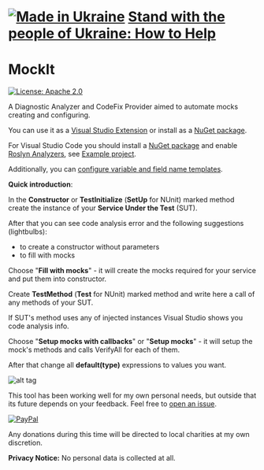 ﻿# [![Made in Ukraine](https://img.shields.io/badge/made_in-ukraine-ffd700.svg?labelColor=0057b7&style=for-the-badge)](https://stand-with-ukraine.pp.ua) [Stand with the people of Ukraine: How to Help](https://stand-with-ukraine.pp.ua)

# MockIt

[![License: Apache 2.0](https://img.shields.io/github/license/ycherkes/MockIt?style=for-the-badge)](https://github.com/ycherkes/MockIt/blob/master/LICENSE.txt)

A Diagnostic Analyzer and CodeFix Provider aimed to automate mocks creating and configuring.

You can use it as a [Visual Studio Extension](https://marketplace.visualstudio.com/items?itemName=YevhenCherkes.MockIt) or install as a [NuGet package](https://www.nuget.org/packages/MockIt).

For Visual Studio Code you should install a [NuGet package](https://www.nuget.org/packages/MockIt) and enable [Roslyn Analyzers](https://www.strathweb.com/2019/04/roslyn-analyzers-in-code-fixes-in-omnisharp-and-vs-code/), see [Example project](https://github.com/ycherkes/MockIt/tree/master/MockIt/Example).

Additionally, you can [configure variable and field name templates](https://github.com/ycherkes/MockIt/blob/master/MockIt/Example/.editorconfig#L4).

**Quick introduction**:

In the **Constructor** or **TestInitialize** (**SetUp** for NUnit) marked method create the instance of your **Service Under the Test** (SUT).

After that you can see code analysis error and the following suggestions (lightbulbs):
 - to create a constructor without parameters
 - to fill with mocks
	
Choose "**Fill with mocks**" - it will create the mocks required for your service and put them into constructor.

Create **TestMethod** (**Test** for NUnit) marked method and write here a call of any methods of your SUT.

If SUT's method uses any of injected instances Visual Studio shows you code analysis info.

Choose "**Setup mocks with callbacks**" or "**Setup mocks**" - it will setup the mock's methods and calls VerifyAll for each of them.

After that change all **default(type)** expressions to values you want.

![alt tag](https://raw.githubusercontent.com/ycherkes/MockIt/master/Mockit.gif)

This tool has been working well for my own personal needs, but outside that its future depends on your feedback. Feel free to [open an issue](https://github.com/ycherkes/MockIt/issues).

[![PayPal](https://img.shields.io/badge/Donate-PayPal-ffd700.svg?labelColor=0057b7&style=for-the-badge)](https://www.paypal.com/donate/?business=KXGF7CMW8Y8WJ&no_recurring=0&item_name=Help+MockIt+library+become+better.&currency_code=USD)

Any donations during this time will be directed to local charities at my own discretion.

**Privacy Notice:** No personal data is collected at all.
